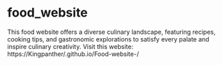 # food_website
This food website offers a diverse culinary landscape, featuring recipes, cooking tips, and gastronomic explorations to satisfy every palate and inspire culinary creativity.
Visit this website: https://Kingpanther/.github.io/Food-website-/
